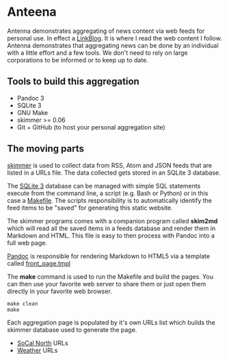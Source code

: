 
# Anteena

Antenna demonstrates aggregating of news content via web feeds for personal use.  In effect a [LinkBlog](https://en.wikipedia.org/wiki/Linklog). It is where I read the web content I follow. Antenna demonstrates that aggregating news can be done by an individual with a little effort and a few tools. We don't need to rely on large corporations to be informed or to keep up to date.

## Tools to build this aggregation

- Pandoc 3
- SQLite 3
- GNU Make
- skimmer >= 0.06
- Git + GitHub (to host your personal aggregation site)

## The moving parts

[skimmer](https://rsdoiel.github.io/skimmer) is used to collect data from RSS, Atom and JSON feeds that are listed in a URLs file. The data collected gets stored in an SQLite 3 database.

The [SQLite 3](https://sqlite.org) database can be managed with simple SQL statements execute from the command line, a script (e.g. Bash or Python) or in this case a [Makefile](Makefile). The scripts responsibility is to automatically identify the feed items to be "saved" for generating this static website.

The skimmer programs comes with a companion program called **skim2md** which will read all the saved items in a feeds database and render them in Markdown and HTML. This file is easy to then process with Pandoc into a full web page.

[Pandoc](https://pandoc.org) is responsible for rendering Markdown to HTML5 via a template called [front_page.tmpl](front_page.tmpl)

The **make** command is used to run the Makefile and build the pages. You can then use your favorite web server to share them or just open them directly in your favorite web browser.

~~~
make clean
make
~~~

Each aggregation page is populated by it's own URLs list which builds the skimmer database used to generate the page.

- [SoCal North](socal_north.txt) URLs
- [Weather](weather.txt) URLs
